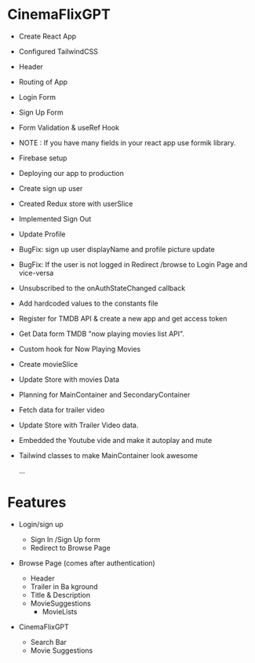 # CinemaFlixGPT

- Create React App
- Configured TailwindCSS
- Header
- Routing of App
- Login Form
- Sign Up Form
- Form Validation & useRef Hook
- NOTE : If you have many fields in your react app use formik library.
- Firebase setup
- Deploying our app to production
- Create sign up user
- Created Redux store with userSlice
- Implemented Sign Out
- Update Profile
- BugFix: sign up user displayName and profile picture update
- BugFix: If the user is not logged in Redirect /browse to Login Page and vice-versa
- Unsubscribed to the onAuthStateChanged callback
- Add hardcoded values to the constants file
- Register for TMDB API & create a new app and get access token
- Get Data form TMDB "now playing movies list API".
- Custom hook for Now Playing Movies
- Create movieSlice
- Update Store with movies Data
- Planning for MainContainer and SecondaryContainer
- Fetch data for trailer video
- Update Store with Trailer Video data.
- Embedded the Youtube vide and make it autoplay and mute
- Tailwind classes to make MainContainer look awesome

  ...

# Features

- Login/sign up

  - Sign In /Sign Up form
  - Redirect to Browse Page

- Browse Page (comes after authentication)

  - Header
  - Trailer in Ba kground
  - Title & Description
  - MovieSuggestions
    - MovieLists

- CinemaFlixGPT
  - Search Bar
  - Movie Suggestions
